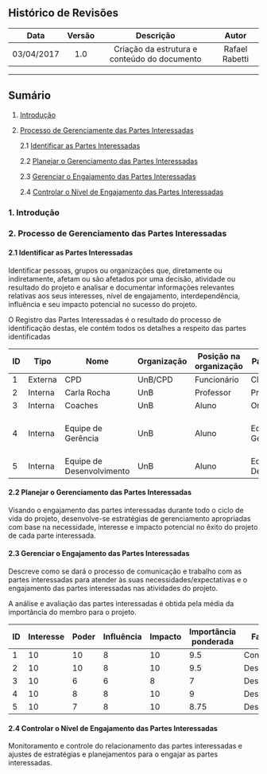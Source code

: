 ## Histórico de Revisões

| Data | Versão | Descrição | Autor |
|:----:|:------:|:---------:|:-----:|
|03/04/2017|1.0|Criação da estrutura e conteúdo do documento|Rafael Rabetti|

***

## Sumário
1. [Introdução](#1-introdução)

2. [Processo de Gerenciamente das Partes Interessadas](#2-processo-de-gerenciamente-das-partes-interessadas) 

    2.1 [Identificar as Partes Interessadas](#21-identificar-as-partes-interessadas)

    2.2 [Planejar o Gerenciamento das Partes Interessadas](#22-planejar-o-gerenciamento-das-partes-interessadas)

    2.3 [Gerenciar o Engajamento das Partes Interessadas](#23-gerenciar-o-engajamento-das-partes-interessadas)

    2.4 [Controlar o Nível de Engajamento das Partes Interessadas](#24-controlar-o-nível-de-engajamento-das-partes-interessadas)

### 1. Introdução


### 2. Processo de Gerenciamento das Partes Interessadas

#### 2.1 Identificar as Partes Interessadas

Identificar pessoas, grupos ou organizações que, diretamente ou indiretamente, afetam ou são afetados por uma decisão, atividade ou resultado do projeto e analisar e documentar informações relevantes relativas aos seus interesses, nível de engajamento, interdependência, influência e seu impacto potencial no sucesso do projeto.

O Registro das Partes Interessadas é o resultado do processo de identificação destas, ele contém todos os detalhes a respeito das partes identificadas

| ID | Tipo    | Nome                      | Organização | Posição na organização | Papel no projeto          | Responsabilidade no projeto                       |
|----|---------|---------------------------|-------------|------------------------|---------------------------|---------------------------------------------------|
| 1  | Externa | CPD                       | UnB/CPD     | Funcionário            | Cliente                   | Validar                                           |
| 2  | Interna | Carla Rocha               | UnB         | Professor              | Professora                | Supervisionar                                     |
| 3  | Interna | Coaches                   | UnB         | Aluno                  | Orientador                | Orientar                                          |
| 4  | Interna | Equipe de Gerência        | UnB         | Aluno                  | Equipe de Gerência        | Gerenciar o projeto e a equipe de desenvolvimento |
| 5  | Interna | Equipe de Desenvolvimento | UnB         | Aluno                  | Equipe de Desenvolvimento | Desenvolver o projeto                             |

#### 2.2 Planejar o Gerenciamento das Partes Interessadas

Visando o engajamento das partes interessadas durante todo o ciclo de vida do projeto, desenvolve-se estratégias de gerenciamento apropriadas com base na necessidade, interesse e impacto potencial no êxito do projeto de cada parte interessada.

#### 2.3 Gerenciar o Engajamento das Partes Interessadas

Descreve como se dará o processo de comunicação e trabalho com as partes interessadas para atender às suas necessidades/expectativas e o engajamento das partes interessadas nas atividades do projeto.

A análise e avaliação das partes interessadas é obtida pela média da importância do membro para o projeto.

| ID | Interesse  | Poder | Influência | Impacto | Importância ponderada | Fase de maior interesse   |
|----|------------|-------|------------|---------|-----------------------|---------------------------|
| 1  | 10         | 10    | 8          | 10      | 9.5                   | Conclusão                 |
| 2  | 10         | 10    | 8          | 10      | 9.5                   | Desenvolvimento           |
| 3  | 10         | 6     | 6          | 8       | 7                     | Desenvolvimento           |
| 4  | 10         | 8     | 8          | 10      | 9                     | Desenvolvimento/Conclusão |
| 5  | 10         | 7     | 8          | 10      | 8.75                  | Desenvolvimento/Conclusão |

#### 2.4 Controlar o Nível de Engajamento das Partes Interessadas

Monitoramento e controle do relacionamento das partes interessadas e ajustes de estratégias e planejamentos para o engajar as partes interessadas.

